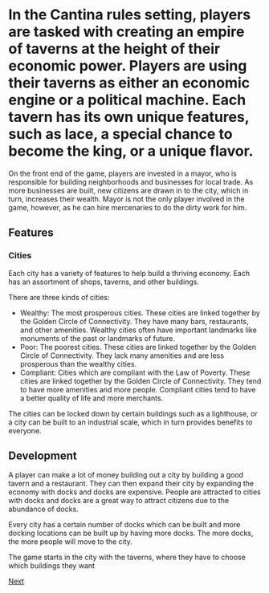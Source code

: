 # In the Cantina rules setting, players are tasked with creating an empire of taverns at the height of their economic power. Players are using their taverns as either an economic engine or a political machine. Each tavern has its own unique features, such as lace, a special chance to become the king, or a unique flavor.

On the front end of the game, players are invested in a mayor, who is responsible for building neighborhoods and businesses for local trade. As more businesses are built, new citizens are drawn in to the city, which in turn, increases their wealth. Mayor is not the only player involved in the game, however, as he can hire mercenaries to do the dirty work for him.

## Features

### Cities

Each city has a variety of features to help build a thriving economy. Each has an assortment of shops, taverns, and other buildings.

There are three kinds of cities:

*   Wealthy: The most prosperous cities. These cities are linked together by the Golden Circle of Connectivity. They have many bars, restaurants, and other amenities. Wealthy cities often have important landmarks like monuments of the past or landmarks of future.
 *   Poor: The poorest cities. These cities are linked together by the Golden Circle of Connectivity. They lack many amenities and are less prosperous than the wealthy cities.
 *   Compliant: Cities which are compliant with the Law of Poverty. These cities are linked together by the Golden Circle of Connectivity. They tend to have more amenities and more people. Compliant cities tend to have a better quality of life and more merchants.

The cities can be locked down by certain buildings such as a lighthouse, or a city can be built to an industrial scale, which in turn provides benefits to everyone.

## Development

A player can make a lot of money building out a city by building a good tavern and a restaurant. They can then expand their city by expanding the economy with docks and docks are expensive. People are attracted to cities with docks and docks are a great way to attract citizens due to the abundance of docks.

Every city has a certain number of docks which can be built and more docking locations can be built up by having more docks. The more docks, the more people will move to the city.

The game starts in the city with the taverns, where they have to choose which buildings they want

[Next](085.md)